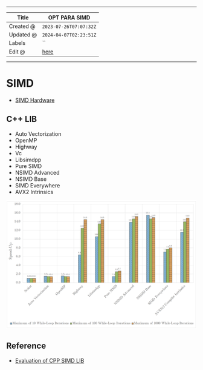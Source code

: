 -----

| Title     | OPT PARA SIMD                                     |
| --------- | ------------------------------------------------- |
| Created @ | `2023-07-26T07:07:32Z`                            |
| Updated @ | `2024-04-07T02:23:51Z`                            |
| Labels    | \`\`                                              |
| Edit @    | [here](https://github.com/junxnone/opt/issues/13) |

-----

# SIMD

  - [SIMD Hardware](/0007_Hardware_SIMD)

## C++ LIB

  - Auto Vectorization
  - OpenMP
  - Highway
  - Vc
  - Libsimdpp
  - Pure SIMD
  - NSIMD Advanced
  - NSIMD Base
  - SIMD Everywhere
  - AVX2 Intrinsics

![image](media/e5db8b20688d07fb0798b5891670a2790a82c8be.png)

## Reference

  - [Evaluation of CPP SIMD
    LIB](https://github.com/junxnone/xwiki/blob/main/docs/reference/Evaluation%20of%20CPP%20SIMD%20LIB.pdf)
